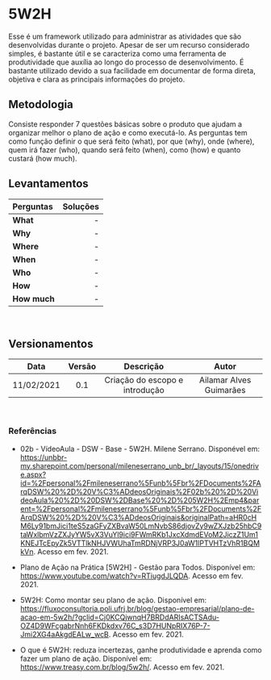 # 5W2H

Esse é um framework utilizado para administrar as atividades que são desenvolvidas durante o projeto. Apesar de ser um recurso considerado simples, é bastante útil e se caracteriza como uma ferramenta de produtividade que auxília ao longo do processo de desenvolvimento. É bastante utilizado devido a sua facilidade em documentar de forma direta, objetiva e clara as principais informações do projeto.

## Metodologia

Consiste responder 7 questões básicas sobre o produto que ajudam a organizar melhor o plano de ação e como executá-lo. As perguntas tem como função definir o que será feito (what), por que (why), onde (where), quem irá fazer (who), quando será feito (when), como (how) e quanto custará (how much).

## Levantamentos

| Perguntas | Soluções
|:--------- | ------:
| **What**  | -
| **Why**   | -
| **Where** | -
| **When**  | -
| **Who**   | -
| **How**   |  -
| **How much**| -
</br>

## Versionamentos

|Data|Versão|Descrição|Autor|
|:--------:|:---:|:-------------------: |:-----------------------:|
|11/02/2021| 0.1 | Criação do escopo e introdução | Ailamar Alves Guimarães |

</br>

### Referências

- 02b - VídeoAula - DSW - Base - 5W2H. Milene Serrano. Disponével em: https://unbbr-my.sharepoint.com/personal/mileneserrano_unb_br/_layouts/15/onedrive.aspx?id=%2Fpersonal%2Fmileneserrano%5Funb%5Fbr%2FDocuments%2FArqDSW%20%2D%20V%C3%ADdeosOriginais%2F02b%20%2D%20VideoAula%20%2D%20DSW%2DBase%20%2D%205W2H%2Emp4&parent=%2Fpersonal%2Fmileneserrano%5Funb%5Fbr%2FDocuments%2FArqDSW%20%2D%20V%C3%ADdeosOriginais&originalPath=aHR0cHM6Ly91bmJici1teS5zaGFyZXBvaW50LmNvbS86djovZy9wZXJzb25hbC9taWxlbmVzZXJyYW5vX3VuYl9ici9FWmRKb1JxcXdmdEVoM2JiczZ1Um1KNEJTcEpyZk5VTTlkNHJVWUhaTmRDNjVRP3J0aW1lPTVHTzVhR1BQMkVn. Acesso em fev. 2021.

- Plano de Ação na Prática [5W2H] - Gestão para Todos. Disponível em: https://www.youtube.com/watch?v=RTiugdJLQDA. Acesso em fev. 2021.

- 5W2H: Como montar seu plano de ação. Disponível em: https://fluxoconsultoria.poli.ufrj.br/blog/gestao-empresarial/plano-de-acao-em-5w2h/?gclid=Cj0KCQjwnqH7BRDdARIsACTSAdu-OZ4D9WFcgabrNnh6FKDkdxv76C_s3D7HUNpRIX76P-7-Jmi2XG4aAkgdEALw_wcB. Acesso em fev. 2021.

- O que é 5W2H: reduza incertezas, ganhe produtividade e aprenda como fazer um plano de ação. Disponível em: https://www.treasy.com.br/blog/5w2h/. Acesso em fev. 2021.
